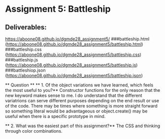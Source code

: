 # Assignment 5: Battleship

## Deliverables:
https://aboone08.github.io/dgmde28_assignment5/
###battleship.html (https://aboone08.github.io/dgmde28_assignment5/battleship.html)
###battleship.css (https://aboone08.github.io/dgmde28_assignment5/battleship.css)
###battleship.js (https://aboone08.github.io/dgmde28_assignment5/battleship.js)
###battleshiop.json (https://aboone08.github.io/dgmde28_assignment5/battleship.json)


** Question **
** 1.	Of the object variations we have learned, which feels the most useful to you?**
Constructor functions for the only reason that the new keyword makes sense to me. I do understand that the different variatrions can serve different purposes depending on the end result or use of the code. There may be times where something is more straight forward so something literal would be advantageous or object.create() may be useful when there is a specific prototype in mind. 

** 2. What was the easiest part of this assignment?**
The CSS and thinking through color combinations. 
